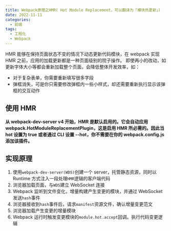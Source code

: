 ```yaml
---
title: Webpack原理之HMR( Hot Module Replacement，可以翻译为「模块热更新」)
date: 2022-11-11
categories:
  - 前端
tags:
  - 工程化
  - Webpack
---
```


HMR 能够在保持页面状态不变的情况下动态更新代码模块，在 webpack 实现 HMR 之前，应用的加载更新都是一种页面级别的院子操作。
即使再小的改动，如更新字体大小等都会重新加载整个页面，会降低整体开发效率，如：

- 对于复杂表单，你需要重新填写很多字段
- 弹框消失，可是你只需要修改弹框内一些小样式，却还需要重新执行显示该弹框的交互动作

## 使用 HMR

**从 webpack-dev-server v4 开始，HMR 是默认启用的。它会自动应用 webpack.HotModuleReplacementPlugin，这是启用 HMR 所必需的。因此当 hot 设置为 true 或者通过 CLI 设置 --hot，你不需要在你的 webpack.config.js 添加该插件。**

## 实现原理

1. 使用`webpack-dev-server(WDS)`创建一个 server，托管静态资源，同时以 Runtime 方式注入一段处理`HMR`逻辑的客户端代码
2. 浏览器加载页面，与`WDS`建立 WebSocket 连接
3. Webpack 监听到文件变化，增量构建产生变更的模块，并通过 WebSocket 发送`hash`事件
4. 浏览器接收到`hash`事件后，请求`manifest`资源文件，确认增量变更范文
5. 浏览器加载产生变更的增量模块
6. Webpack 运行时触发变更模块的`module.hot.accept`回调。执行代码变更逻辑
